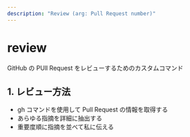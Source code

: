 ```yaml
---
description: "Review (arg: Pull Request number)"
---
```


# review

GitHub の PUll Request をレビューするためのカスタムコマンド

## 1. レビュー方法

- gh コマンドを使用して Pull Request の情報を取得する
- あらゆる指摘を詳細に抽出する
- 重要度順に指摘を並べて私に伝える
